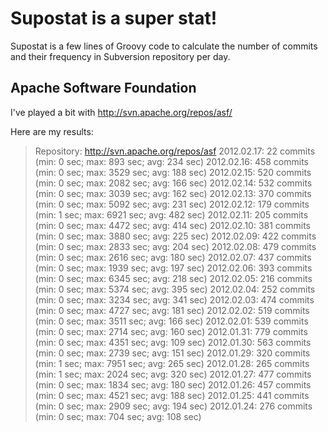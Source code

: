 Supostat is a super stat!
=========================

Supostat is a few lines of Groovy code to calculate the number
of commits and their frequency in Subversion repository per day.


Apache Software Foundation
--------------------------
I've played a bit with http://svn.apache.org/repos/asf/


Here are my results:

> Repository: http://svn.apache.org/repos/asf
> 2012.02.17: 22 commits (min: 0 sec; max: 893 sec; avg: 234 sec)
> 2012.02.16: 458 commits (min: 0 sec; max: 3529 sec; avg: 188 sec)
> 2012.02.15: 520 commits (min: 0 sec; max: 2082 sec; avg: 166 sec)
> 2012.02.14: 532 commits (min: 0 sec; max: 3039 sec; avg: 162 sec)
> 2012.02.13: 370 commits (min: 0 sec; max: 5092 sec; avg: 231 sec)
> 2012.02.12: 179 commits (min: 1 sec; max: 6921 sec; avg: 482 sec)
> 2012.02.11: 205 commits (min: 0 sec; max: 4472 sec; avg: 414 sec)
> 2012.02.10: 381 commits (min: 0 sec; max: 3880 sec; avg: 225 sec)
> 2012.02.09: 422 commits (min: 0 sec; max: 2833 sec; avg: 204 sec)
> 2012.02.08: 479 commits (min: 0 sec; max: 2616 sec; avg: 180 sec)
> 2012.02.07: 437 commits (min: 0 sec; max: 1939 sec; avg: 197 sec)
> 2012.02.06: 393 commits (min: 0 sec; max: 6345 sec; avg: 218 sec)
> 2012.02.05: 216 commits (min: 0 sec; max: 5374 sec; avg: 395 sec)
> 2012.02.04: 252 commits (min: 0 sec; max: 3234 sec; avg: 341 sec)
> 2012.02.03: 474 commits (min: 0 sec; max: 4727 sec; avg: 181 sec)
> 2012.02.02: 519 commits (min: 0 sec; max: 3511 sec; avg: 166 sec)
> 2012.02.01: 539 commits (min: 0 sec; max: 2714 sec; avg: 160 sec)
> 2012.01.31: 779 commits (min: 0 sec; max: 4351 sec; avg: 109 sec)
> 2012.01.30: 563 commits (min: 0 sec; max: 2739 sec; avg: 151 sec)
> 2012.01.29: 320 commits (min: 1 sec; max: 7951 sec; avg: 265 sec)
> 2012.01.28: 265 commits (min: 1 sec; max: 2024 sec; avg: 320 sec)
> 2012.01.27: 477 commits (min: 0 sec; max: 1834 sec; avg: 180 sec)
> 2012.01.26: 457 commits (min: 0 sec; max: 4521 sec; avg: 188 sec)
> 2012.01.25: 441 commits (min: 0 sec; max: 2909 sec; avg: 194 sec)
> 2012.01.24: 276 commits (min: 0 sec; max: 704 sec; avg: 108 sec)
